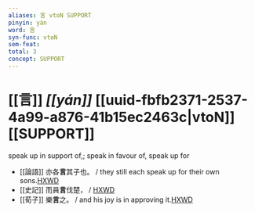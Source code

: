 ```yaml
---
aliases: 言 vtoN SUPPORT
pinyin: yán
word: 言
syn-func: vtoN
sem-feat: 
total: 3
concept: SUPPORT 
---
```

# [[言]] *[[yán]]*  [[uuid-fbfb2371-2537-4a99-a876-41b15ec2463c|vtoN]] [[SUPPORT]]
speak up in support of,; speak in favour of, speak up for
 - [[論語]] 亦各**言**其子也。 / they still each speak up for their own sons.[HXWD](https://hxwd.org/textview.html?location=KR1h0004_tls_011-8a.7)
 - [[史記]] 而員**言**伐楚，
                     / [HXWD](https://hxwd.org/textview.html?location=KR2a0001_tls_086-4a.10)
 - [[荀子]] 樂**言**之。
                     / and his joy is in approving it.[HXWD](https://hxwd.org/textview.html?location=KR3a0002_tls_005-8a.16)